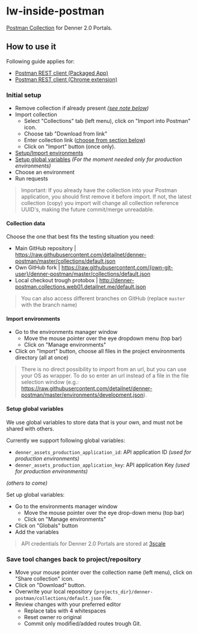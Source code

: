 # lw-inside-postman
[Postman Collection](https://www.getpostman.com/) for Denner 2.0 Portals.

## How to use it
Following guide applies for:

- [Postman REST client (Packaged App)](https://www.getpostman.com/)
- [Postman REST client (Chrome extension)](https://chrome.google.com/webstore/detail/postman-rest-client/fdmmgilgnpjigdojojpjoooidkmcomcm)

### Initial setup
 
- Remove collection if already present _([see note below](#initial-setup-note))_
- Import collection 
  - Select "Collections" tab (left menu), click on "Import into Postman" icon.
  - Choose tab "Download from link"
  - Enter collection link ([choose from section below](#collection-data))
  - Click on "Import" button (once only).
- [Setup/Import environments](#import-environments)
- [Setup global variables](#setup-global-variables) _(For the moment needed only for production environments)_
- Choose an environment
- Run requests 

> <a name="initial-setup-note"></a>Important: If you already have the collection into your Postman application, you should first remove it before import.
> If not, the latest collection (copy) you import will change all collection reference UUID's, making the future commit/merge unreadable.

#### Collection data

Choose the one that best fits the testing situation you need:

- Main GitHub repository | https://raw.githubusercontent.com/detailnet/denner-postman/master/collections/default.json
- Own GitHub fork | https://raw.githubusercontent.com/{own-git-user}/denner-postman/master/collections/default.json
- Local checkout trough protobox | http://denner-postman.collections.web01.detailnet.me/default.json

> You can also access different branches on GitHub (replace `master` with the branch name)

#### Import environments

- Go to the environments manager window
  - Move the mouse pointer over the eye dropdown menu (top bar)
  - Click on "Manage environments"
- Click on "Import" button, choose all files in the project environments directory (all at once)

> There is no direct possibility to import from an url, but you can use your OS as wrapper. 
> To do so enter an url instead of a file in the file selection window (e.g.: https://raw.githubusercontent.com/detailnet/denner-postman/master/environments/development.json).

#### Setup global variables

We use global variables to store data that is your own, and must not be shared with others.

Currently we support following global variables:

 - `denner_assets_production_application_id`: API application ID _(used for production environments)_
 - `denner_assets_production_application_key`: API application Key _(used for production environments)_
 
_(others to come)_

Set up global variables:

- Go to the environments manager window
  - Move the mouse pointer over the eye drop-down menu (top bar)
  - Click on "Manage environments"
- Click on "Globals" button
- Add the variables

> API credentials for Denner 2.0 Portals are stored at [3scale](https://detailnet-admin.3scale.net)

### Save tool changes back to project/repository

- Move your mouse pointer over the collection name (left menu), click on "Share collection" icon.
- Click on "Download" button.
- Overwrite your local repository `{projects_dir}/denner-postman/collections/default.json` file.
- Review changes with your preferred editor
  - Replace tabs with 4 whitespaces
  - Reset owner ro original
  - Commit only modified/added routes trough Git.
